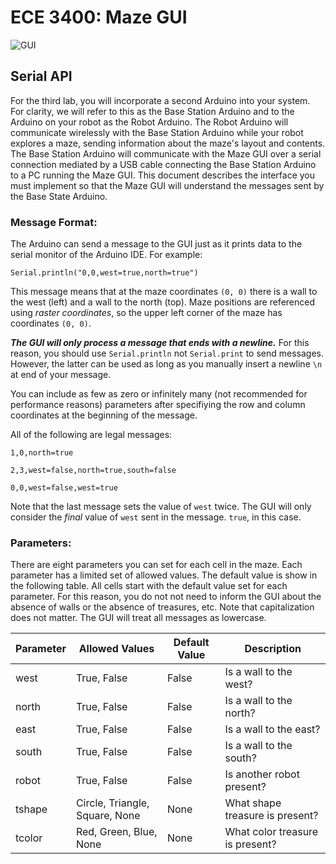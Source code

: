 # ECE 3400: Maze GUI

![GUI](https://github.com/{user}/{repo}/blob/master/maze.gif)

## Serial API

For the third lab, you will incorporate a second Arduino into your system.  For clarity, we will refer to this as the Base Station Arduino and to the Arduino on your robot as the Robot Arduino. The Robot Arduino will communicate wirelessly with the Base Station Arduino while your robot explores a maze, sending information about the maze's layout and contents. The Base Station Arduino will communicate with the Maze GUI over a serial connection mediated by a USB cable connecting the Base Station Arduino to a PC running the Maze GUI. This document describes the interface you must implement so that the Maze GUI will understand the messages sent by the Base State Arduino.

### Message Format:

The Arduino can send a message to the GUI just as it prints data to the 
serial monitor of the Arduino IDE. For example:

`Serial.println("0,0,west=true,north=true")`

This message means that at the maze coordinates `(0, 0)` there is a wall to the
west (left) and a wall to the north (top). Maze positions are referenced using 
*raster coordinates*, so the upper left corner of the maze has coordinates
`(0, 0)`.

___The GUI will only process a message that ends with a newline.___ For this
reason, you should use `Serial.println` not `Serial.print` to send messages. 
However, the latter can be used as long as you manually insert a newline `\n` at
end of your message.

You can include as few as zero or infinitely many (not recommended for 
performance reasons) parameters after specifiying the row and column coordinates 
at the beginning of the message.

All of the following are legal messages:

`1,0,north=true`

`2,3,west=false,north=true,south=false`

`0,0,west=false,west=true`

Note that the last message sets the value of `west` twice. The GUI will only
consider the *final* value of `west` sent in the message. `true`, in this 
case.

### Parameters:
There are eight parameters you can set for each cell in the maze. Each parameter
has a limited set of allowed values. The default value is show in the following 
table. All cells start with the default value set for each parameter. For this 
reason, you do not not need to inform the GUI about the absence of walls or the 
absence of treasures, etc. Note that capitalization does not matter. The GUI will
treat all messages as lowercase.

|Parameter   |Allowed Values   |Default Value   |Description|
|---|---|---|---|
|west   |True, False   |False   |Is a wall to the west?|
|north   |True, False   |False   |Is a wall to the north?|
|east   |True, False   |False   |Is a wall to the east?|
|south   |True, False   |False   |Is a wall to the south?|
|robot   |True, False   |False   |Is another robot present?|
|tshape   |Circle, Triangle, Square, None   |None   |What shape treasure is present?|
|tcolor   |Red, Green, Blue, None   |None   |What color treasure is present?|
